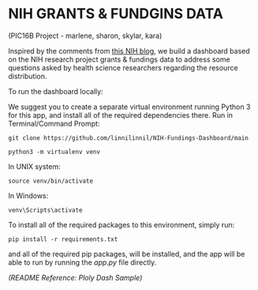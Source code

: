 # NIH GRANTS & FUNDGINS DATA
(PIC16B Project - marlene, sharon, skylar, kara)

Inspired by the comments from [this NIH blog](https://nexus.od.nih.gov/all/2022/01/18/inequalities-in-the-distribution-of-national-institutes-of-health-research-project-grant-funding/), we build a dashboard based on the NIH research project grants & fundings data to address some questions asked by health science researchers regarding the resource distribution.   

To run the dashboard locally:

We suggest you to create a separate virtual environment running Python 3 for this app, and install all of the required dependencies there. Run in Terminal/Command Prompt:

`git clone https://github.com/linnilinnil/NIH-Fundings-Dashboard/main`

`python3 -m virtualenv venv`

In UNIX system:

`source venv/bin/activate`

In Windows:

`venv\Scripts\activate`

To install all of the required packages to this environment, simply run:

`pip install -r requirements.txt`

and all of the required pip packages, will be installed, and the app will be able to run by running the *app.py* file directly.  

*(README Reference: Ploly Dash Sample)*
